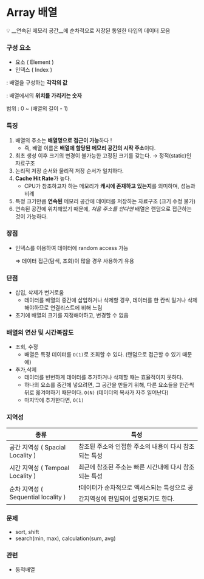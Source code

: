 # Array 배열

<aside>
💡 __연속된 메모리 공간__에 순차적으로 저장된 동일한 타입의 데이터 모음

</aside>


### 구성 요소

- 요소 ( Element )
- 인덱스 ( Index )

: 배열을 구성하는 **각각의 값**

: 배열에서의 **위치를 가리키는 숫자**

  범위 : 0 ~ (배열의 길이 - 1)

### 특징

1. 배열의 주소는 **배열명으로 접근이 가능**하다 !
    - 즉, 배열 이름은 **배열에 할당된 메모리 공간의 시작 주소**이다.
2. 최초 생성 이후 크기의 변경이 불가능한 고정된 크기를 갖는다. → 정적(static)인 자료구조
3.  논리적 저장 순서와 물리적 저장 순서가 일치하다.
4. **Cache Hit Rate**가 높다.
    - CPU가 참조하고자 하는 메모리가 **캐시에 존재하고 있는지**를 의미하며, 성능과 비례
5. 특정 크기만큼 **연속된** 메모리 공간에 데이터를 저장하는 자료구조 (크기 수정 불가)
6. 연속된 공간에 위치해있기 때문에, *처음 주소를 안다면* 배열은 랜덤으로 접근하는 것이 가능하다.

### 장점

- 인덱스를 이용하여 데이터에 random access 가능
    
    ⇒ 데이터 접근(탐색, 조회)이 많을 경우 사용하기 유용
    

### 단점

- 삽입, 삭제가 번거로움
    - 데이터를 배열의 중간에 삽입하거나 삭제할 경우, 데이터를 한 칸씩 밀거나 삭제해야하므로 연결리스트에 비해 느림
- 초기에 배열의 크기를 지정해야하고, 변경할 수 없음

### 배열의 연산 및 시간복잡도

- 조회, 수정
    - 배열은 특정 데이터를 `O(1)`로 조회할 수 있다.  (랜덤으로 접근할 수 있기 때문에)
- 추가,삭제
    - 데이터를 빈번하게 데이터를 추가하거나 삭제할 때는 효율적이지 못하다.
    - 하나의 요소를 중간에 넣으려면, 그 공간을 만들기 위해, 다른 요소들을 한칸씩 뒤로 옮겨야하기 때문이다. `O(N)`   (데이터의 복사가 자주 일어난다)
    - 마지막에 추가한다면, `O(1)`

### 지역성

| 종류 | 특성 |
| --- | --- |
| 공간 지역성 ( Spacial Locality ) | 참조된 주소와 인접한 주소의 내용이 다시 참조되는 특성 |
| 시간 지역성 ( Tempoal Locality ) | 최근에 참조된 주소는 빠른 시간내에 다시 참조되는 특성 |
| 순차 지역성 ( Sequential locality ) | ❗️데이터가 순차적으로 엑세스되는 특성으로 공간지역성에 편입되어 설명되기도 한다. |

### 문제

- sort, shift
- search(min, max), calculation(sum, avg)

### 관련

- 동적배열
